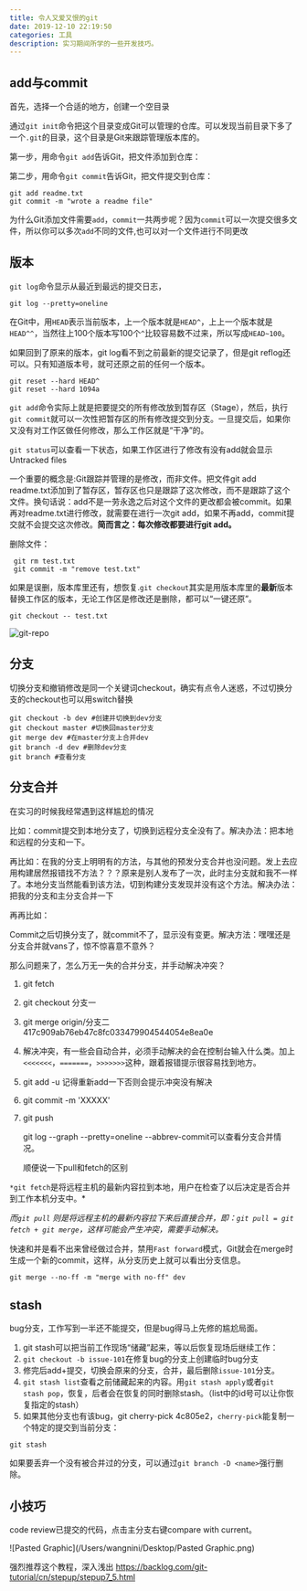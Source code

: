 ```yaml
---
title: 令人又爱又恨的git
date: 2019-12-10 22:19:50
categories: 工具
description: 实习期间所学的一些开发技巧。
---
```


## add与commit

首先，选择一个合适的地方，创建一个空目录

通过`git init`命令把这个目录变成Git可以管理的仓库。可以发现当前目录下多了一个`.git`的目录，这个目录是Git来跟踪管理版本库的。

第一步，用命令`git add`告诉Git，把文件添加到仓库：

第二步，用命令`git commit`告诉Git，把文件提交到仓库：

```
git add readme.txt
git commit -m "wrote a readme file"
```

为什么Git添加文件需要`add`，`commit`一共两步呢？因为`commit`可以一次提交很多文件，所以你可以多次`add`不同的文件,也可以对一个文件进行不同更改



## 版本

`git log`命令显示从最近到最远的提交日志，

```
git log --pretty=oneline
```

在Git中，用`HEAD`表示当前版本，上一个版本就是`HEAD^`，上上一个版本就是`HEAD^^`，当然往上100个版本写100个`^`比较容易数不过来，所以写成`HEAD~100`。

如果回到了原来的版本，git log看不到之前最新的提交记录了，但是git reflog还可以。只有知道版本号，就可还原之前的任何一个版本。

```
git reset --hard HEAD^
git reset --hard 1094a
```



`git add`命令实际上就是把要提交的所有修改放到暂存区（Stage），然后，执行`git commit`就可以一次性把暂存区的所有修改提交到分支。一旦提交后，如果你又没有对工作区做任何修改，那么工作区就是“干净”的。

`git status`可以查看一下状态，如果工作区进行了修改有没有add就会显示Untracked files

一个重要的概念是:Git跟踪并管理的是修改，而非文件。把文件git add readme.txt添加到了暂存区，暂存区也只是跟踪了这次修改，而不是跟踪了这个文件。换句话说：add不是一劳永逸之后对这个文件的更改都会被commit。如果再对readme.txt进行修改，就需要在进行一次git add，如果不再add，commit提交就不会提交这次修改。**简而言之：每次修改都要进行git add。**

删除文件：

```
 git rm test.txt
 git commit -m "remove test.txt"
```

如果是误删，版本库里还有，想恢复.`git checkout`其实是用版本库里的**最新**版本替换工作区的版本，无论工作区是修改还是删除，都可以“一键还原”。

```
git checkout -- test.txt
```



![git-repo](https://www.liaoxuefeng.com/files/attachments/919020037470528/0)



## 分支

切换分支和撤销修改是同一个关键词checkout，确实有点令人迷惑，不过切换分支的checkout也可以用switch替换

```
git checkout -b dev #创建并切换到dev分支
git checkout master #切换回master分支
git merge dev #在master分支上合并dev
git branch -d dev #删除dev分支
git branch #查看分支
```



## 分支合并

在实习的时候我经常遇到这样尴尬的情况

比如：commit提交到本地分支了，切换到远程分支全没有了。解决办法：把本地和远程的分支和一下。

再比如：在我的分支上明明有的方法，与其他的预发分支合并也没问题。发上去应用构建居然报错找不方法？？？原来是别人发布了一次，此时主分支就和我不一样了。本地分支当然能看到该方法，切到构建分支发现并没有这个方法。解决办法：把我的分支和主分支合并一下

再再比如：

Commit之后切换分支了，就commit不了，显示没有变更。解决方法：嘿嘿还是分支合并就vans了，惊不惊喜意不意外？

那么问题来了，怎么万无一失的合并分支，并手动解决冲突？

1. git fetch

2. git checkout 分支一

3. git merge origin/分支二417c909ab76eb47c8fc033479904544054e8ea0e

4. 解决冲突，有一些会自动合并，必须手动解决的会在控制台输入什么类。加上`<<<<<<<`，`=======`，`>>>>>>>`这种，跟着报错提示很容易找到地方。

5. git add -u  记得重新add一下否则会提示冲突没有解决

6. git commit -m 'XXXXX'

7. git push

  

    
  
   git log --graph --pretty=oneline --abbrev-commit可以查看分支合并情况。
   
   
   
   顺便说一下pull和fetch的区别

`*git fetch`是将远程主机的最新内容拉到本地，用户在检查了以后决定是否合并到工作本机分支中。*

*而`git pull` 则是将远程主机的最新内容拉下来后直接合并，即：`git pull = git fetch + git merge`，这样可能会产生冲突，需要手动解决。*



快速和并是看不出来曾经做过合并，禁用`Fast forward`模式，Git就会在merge时生成一个新的commit，这样，从分支历史上就可以看出分支信息。

```
git merge --no-ff -m "merge with no-ff" dev
```



## stash

bug分支，工作写到一半还不能提交，但是bug得马上先修的尴尬局面。

1. git stash可以把当前工作现场“储藏”起来，等以后恢复现场后继续工作：
2. `git checkout -b issue-101`在修复bug的分支上创建临时bug分支
3. 修完后add+提交，切换会原来的分支，合并，最后删除`issue-101`分支。
4. `git stash list`查看之前储藏起来的内容。用`git stash apply`或者`git stash pop`，恢复，后者会在恢复的同时删除stash。（list中的id号可以让你恢复指定的stash）
5. 如果其他分支也有该bug，git cherry-pick 4c805e2，`cherry-pick`能复制一个特定的提交到当前分支：

```
git stash
```

如果要丢弃一个没有被合并过的分支，可以通过`git branch -D <name>`强行删除。



## 小技巧

code review已提交的代码，点击主分支右键compare with current。

![Pasted Graphic](/Users/wangnini/Desktop/Pasted Graphic.png)

强烈推荐这个教程，深入浅出
https://backlog.com/git-tutorial/cn/stepup/stepup7_5.html